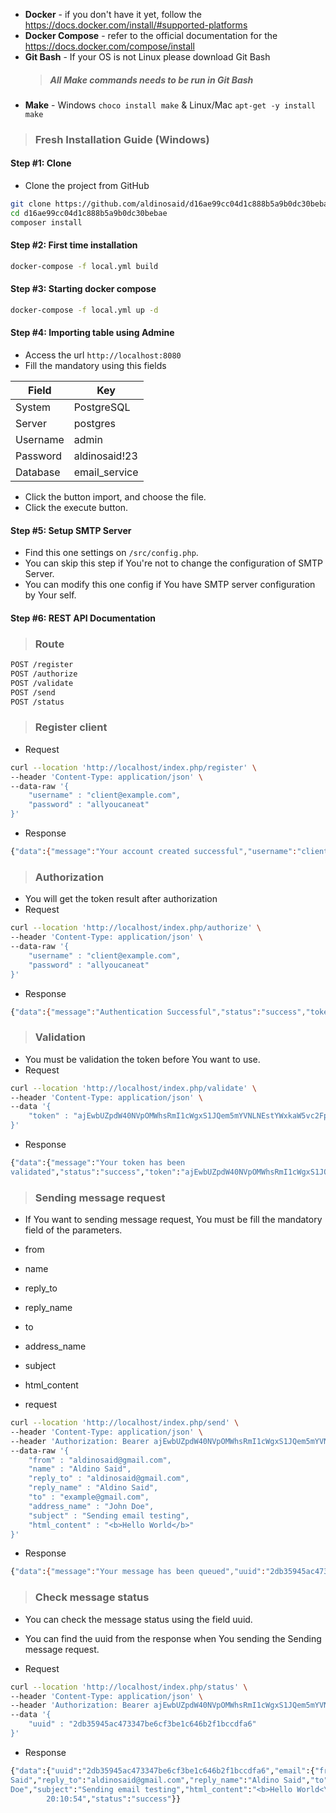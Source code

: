 
* **Docker** - if you don't have it yet, follow the https://docs.docker.com/install/#supported-platforms
* **Docker Compose** - refer to the official documentation for the https://docs.docker.com/compose/install
* **Git Bash** - If your OS is not Linux please download Git Bash
  > ##### All Make commands needs to be run in Git Bash
* **Make** - Windows `choco install make` & Linux/Mac `apt-get -y install make`

> ### Fresh Installation Guide (Windows)

#### Step #1: Clone

* Clone the project from GitHub
```bash
git clone https://github.com/aldinosaid/d16ae99cc04d1c888b5a9b0dc30bebae.git 
cd d16ae99cc04d1c888b5a9b0dc30bebae 
composer install 
```

#### Step #2: First time installation

```bash
docker-compose -f local.yml build
```

#### Step #3: Starting docker compose

```bash
docker-compose -f local.yml up -d
```

#### Step #4: Importing table using Admine

* Access the url `http://localhost:8080`
* Fill the mandatory using this fields

| Field        | Key           |
|--------------|---------------|
| System       | PostgreSQL    |
| Server       | postgres      |
| Username     | admin         |
| Password     | aldinosaid!23 |
| Database     | email_service |

* Click the button import, and choose the file.
* Click the execute button.

#### Step #5: Setup SMTP Server
* Find this one settings on `/src/config.php`.
* You can skip this step if You're not to change the configuration of SMTP Server.
* You can modify this one config if You have SMTP server configuration by Your self.

#### Step #6: REST API Documentation

> ### Route

```bash
POST /register
POST /authorize
POST /validate
POST /send
POST /status
```

> ### Register client

* Request
```bash
curl --location 'http://localhost/index.php/register' \
--header 'Content-Type: application/json' \
--data-raw '{
    "username" : "client@example.com",
    "password" : "allyoucaneat"
}'
```
* Response
```bash
{"data":{"message":"Your account created successful","username":"client@example.com","password":"allyoucaneat","status":"success"}}
```
> ### Authorization
* You will get the token result after authorization 
* Request
```bash
curl --location 'http://localhost/index.php/authorize' \
--header 'Content-Type: application/json' \
--data-raw '{
    "username" : "client@example.com",
    "password" : "allyoucaneat"
}'
```
* Response
```bash
{"data":{"message":"Authentication Successful","status":"success","token":"ajEwbUZpdW40NVpOMWhsRmI1cWgxS1JQem5mYVNLNEstYWxkaW5vc2FpZEBnbWFpbC5jb20tN2I0YTc1ZGQyZjA4YjIyOWY2OTE0OTlkMzBjNmE5Nzc3OWIyZTgyNQ=="}}
```

> ### Validation

* You must be validation the token before You want to use.
* Request
```bash
curl --location 'http://localhost/index.php/validate' \
--header 'Content-Type: application/json' \
--data '{
    "token" : "ajEwbUZpdW40NVpOMWhsRmI1cWgxS1JQem5mYVNLNEstYWxkaW5vc2FpZEBnbWFpbC5jb20tN2I0YTc1ZGQyZjA4YjIyOWY2OTE0OTlkMzBjNmE5Nzc3OWIyZTgyNQ=="
}'
```

* Response
```bash
{"data":{"message":"Your token has been
validated","status":"success","token":"ajEwbUZpdW40NVpOMWhsRmI1cWgxS1JQem5mYVNLNEstYWxkaW5vc2FpZEBnbWFpbC5jb20tN2I0YTc1ZGQyZjA4YjIyOWY2OTE0OTlkMzBjNmE5Nzc3OWIyZTgyNQ=="}}
```

> ### Sending message request

* If You want to sending message request, You must be fill the mandatory field of the parameters.
* from
* name
* reply_to
* reply_name
* to
* address_name
* subject
* html_content

* request
```bash
curl --location 'http://localhost/index.php/send' \
--header 'Content-Type: application/json' \
--header 'Authorization: Bearer ajEwbUZpdW40NVpOMWhsRmI1cWgxS1JQem5mYVNLNEstYWxkaW5vc2FpZEBnbWFpbC5jb20tN2I0YTc1ZGQyZjA4YjIyOWY2OTE0OTlkMzBjNmE5Nzc3OWIyZTgyNQ==' \
--data-raw '{
    "from" : "aldinosaid@gmail.com",
    "name" : "Aldino Said",
    "reply_to" : "aldinosaid@gmail.com",
    "reply_name" : "Aldino Said",
    "to" : "example@gmail.com",
    "address_name" : "John Doe",
    "subject" : "Sending email testing",
    "html_content" : "<b>Hello World</b>"
}'
```
* Response
```bash
{"data":{"message":"Your message has been queued","uuid":"2db35945ac473347be6cf3be1c646b2f1bccdfa6","status":"success"}}
```

> ### Check message status

* You can check the message status using the field uuid.
* You can find the uuid from the response when You sending the Sending message request.

* Request

```bash
curl --location 'http://localhost/index.php/status' \
--header 'Content-Type: application/json' \
--header 'Authorization: Bearer ajEwbUZpdW40NVpOMWhsRmI1cWgxS1JQem5mYVNLNEstYWxkaW5vc2FpZEBnbWFpbC5jb20tN2I0YTc1ZGQyZjA4YjIyOWY2OTE0OTlkMzBjNmE5Nzc3OWIyZTgyNQ==' \
--data '{
    "uuid" : "2db35945ac473347be6cf3be1c646b2f1bccdfa6"
}'
```

* Response
```bash
{"data":{"uuid":"2db35945ac473347be6cf3be1c646b2f1bccdfa6","email":{"from":"aldinosaid@gmail.com","nama":"Aldino
Said","reply_to":"aldinosaid@gmail.com","reply_name":"Aldino Said","to":"example@gmail.com","address_name":"John
Doe","subject":"Sending email testing","html_content":"<b>Hello World<\ /b>"},"created_at":"2024-07-04
        20:10:54","status":"success"}}
```
##